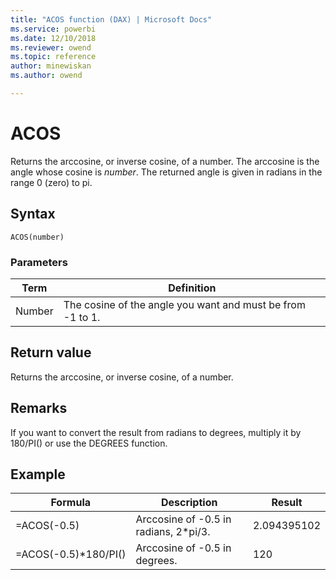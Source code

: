 ```yaml
---
title: "ACOS function (DAX) | Microsoft Docs"
ms.service: powerbi 
ms.date: 12/10/2018
ms.reviewer: owend
ms.topic: reference
author: minewiskan
ms.author: owend

---
```

# ACOS
Returns the arccosine, or inverse cosine, of a number. The arccosine is the angle whose cosine is *number*. The returned angle is given in radians in the range 0 (zero) to pi.  
  
## Syntax  
  
```dax
ACOS(number)  
```
  
### Parameters  
  
|Term|Definition|  
|--------|--------------|  
|Number|The cosine of the angle you want and must be from -1 to 1.|  
  
## Return value  
Returns the arccosine, or inverse cosine, of a number.  
  
## Remarks  
If you want to convert the result from radians to degrees, multiply it by 180/PI() or use the DEGREES function.  
  
## Example  
  
|Formula|Description|Result|  
|-----------|---------------|----------|  
|=ACOS(-0.5)|Arccosine of -0.5 in radians, 2*pi/3.|2.094395102|  
|=ACOS(-0.5)*180/PI()|Arccosine of -0.5 in degrees.|120|  
  
